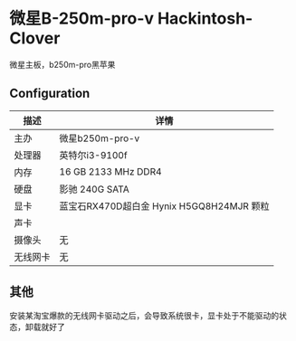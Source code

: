 # 微星B-250m-pro-v Hackintosh-Clover
微星主板，b250m-pro黑苹果

## Configuration

| 描述   | 详情                                                  |
| ------------------- | ------------------------------------------- |
| 主办     | 微星b250m-pro-v    |
| 处理器           | 英特尔i3-9100f    |
| 内存              | 16 GB 2133 MHz DDR4              |
| 硬盘           | 影驰 240G SATA    |
| 显卡 | 蓝宝石RX470D超白金      Hynix H5GQ8H24MJR 颗粒          |
| 声卡         |           |
| 摄像头 | 无 |
| 无线网卡       | 无                       |


## 其他
安装某淘宝爆款的无线网卡驱动之后，会导致系统很卡，显卡处于不能驱动的状态，卸载就好了


